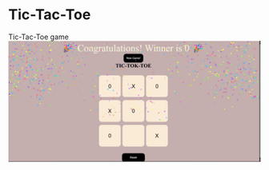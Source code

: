 # Tic-Tac-Toe
Tic-Tac-Toe game
![image alt](https://github.com/fahad98180/Tic-Tac-Toe/blob/main/Screenshot%202025-09-01%20214817.png?raw=true)
